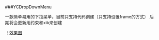 ###YCDropDownMenu

一款简单易用的下拉菜单，目前只支持代码创建（只支持设置frame的方式）
后期将会更新用约束和xib来创建

！[效果图](https://github.com/ITChong/YCDropDownMenu/blob/master/YCDropDownMenu/display.gif)
